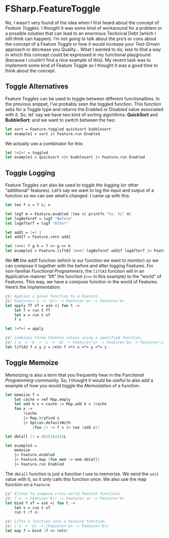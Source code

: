 # FSharp.FeatureToggle

No, I wasn’t very found of the idea when I first heard about the concept of _Feature Toggles_. I thought it was some kind of workaround for a problem or a possible solution that can lead to an enormous Technical Debt (which I still think can happen).
I’m not going to talk about the pro’s or cons about the concept of a Feature Toggle or how it would increase your Test-Driven approach or decrease you Quality…
What I wanted to do, was to find a way in which this concept could be expressed in my functional playground (because I couldn’t find a nice example of this). 
My recent task was to implement some kind of Feature Toggle so I thought it was a good time to think about the concept.

## Toggle Alternatives

Feature Toggles can be used to toggle between different functionalities. In the previous snippet, I’ve probably seen the toggled function. This function asks for a Toggle type and returns the Enabled or Disabled value associated with it.
So, let’ say we have two kind of sorting algorithms: **QuickSort** and **BubbleSort**; and we want to switch between the two:

```fsharp
let sort = Feature.toggled quicksort bubblesort
let example1 = sort |> Feature.run Enabled
```

We actually use a combinator for this:
```fsharp
let (<|>) = toggled
let example1 = quicksort <|> bubblesort |> Feature.run Enabled
```

## Toggle Logging

Feature Toggles can also be used to toggle the logging (or other “additional” features). Let’s say we want to log the input and output of a function so we can see what’s changed. I came up with this:

```fsharp
let tee f x = f x; x

let logT m = Feature.enabled (tee <| printfn "%s: %i" m)
let logBeforeT = logT "Before"
let logAfterT = logT "After"

let add1 = (+) 1
let add1T = Feature.retn add1

let (>>>) f g h = f >> g >> h
let example2 = Feature.liftA3 (>>>) logBeforeT add1T logAfterT |> Feature.run Enabled
```

We **lift** the add1 function (which is our function we want to monitor) so we can compose it together with the before and after logging Features.
For non-familiar _Functional Programmers_, the `liftA3` function will in an Applicative-manner “lift” the function (`>>>` in this example) to the “world” of Features. This way, we have a compose function in the world of Features. Here’s the implementation:

```fsharp
/// Applies a given function to a Feature.
/// Feature<('a -> 'b)> -> Feature<'a> -> Feature<'b>
let apply fT xT = ask <| fun t ->
    let f = run t fT
    let x = run t xT
    f x

let (<*>) = apply

/// Combines three Feature values using a specified function.
/// ('a -> 'b -> 'c -> 'd) -> Feature<'a> -> Feature<'b> -> Feature<'c> -> Feature<'d>
let liftA3 f x y z = retn f <*> x <*> y <*> z
```

## Toggle Memoize

Memoizing is also a term that you frequently hear in the _Functional Programming_-community. So, I thought it would be useful to also add a example of how you would toggle the _Memoization_ of a function.

```fsharp
let memoize f =
    let cache = ref Map.empty
    let add k v = cache := Map.add k v !cache
    fun x ->
        !cache
        |> Map.tryFind x
        |> Option.defaultWith
            (fun () -> f x |> tee (add x))

let dbCall () = 4815162342L

let example3 =
    memoize
    |> Feature.enabled
    |> Feature.map (fun mem -> mem dbCall)
    |> Feature.run Enabled
```

The `dbCall` function is just a function I use to memorize. We send the `unit` value with it, so it only calls this function once.
We also use the map function on a `Feature`:

```fsharp
/// Allows to compose cross-world Feature functions.
/// ('a -> Feature<'b>) -> Feature<'a> -> Feature<'b>
let bind f xT = ask <| fun t ->
    let x = run t xT
    run t (f x)

/// Lifts a function into a Feature function.
/// ('a -> 'b) -> (Feature<'a> -> Feature<'b>)
let map f = bind (f >> retn)
```
